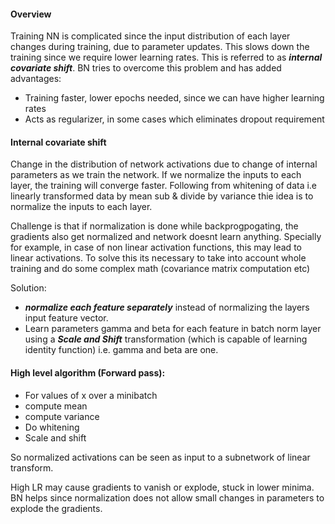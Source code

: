 #### Overview
Training NN is complicated since the input distribution of each layer changes during training, due to parameter updates. This slows down the training since we require lower learning rates.
This is referred to as ***internal covariate shift***. BN tries to overcome this problem and has added advantages:
 * Training faster, lower epochs needed, since we can have higher learning rates
 * Acts as regularizer, in some cases which eliminates dropout requirement
 
 
#### Internal covariate shift
Change in the distribution of network activations due to change of internal parameters as we train the network. If we normalize the inputs to each layer, the training will converge faster.
Following from whitening of data i.e linearly transformed data by mean sub & divide by variance thie idea is to normalize the inputs to each layer.

Challenge is that if normalization is done while backprogpogating, the gradients also get normalized and network doesnt learn anything.
Specially for example, in case of non linear activation functions, this may lead to linear activations.
To solve this its necessary to take into account whole training and do some complex math (covariance matrix computation etc)

Solution:
 * ***normalize each feature separately*** instead of normalizing the layers input feature vector.
 * Learn parameters gamma and beta for each feature in batch norm layer using a ***Scale and Shift*** transformation (which is capable of learning identity function) i.e. gamma and beta are one.
 
 
#### High level algorithm (Forward pass):
 * For values of x over a minibatch
 * compute mean
 * compute variance
 * Do whitening
 * Scale and shift
 
So normalized activations can be seen as input to a subnetwork of linear transform.


High LR may cause gradients to vanish or explode, stuck in lower minima. BN helps since normalization does not allow small changes in parameters to explode the gradients.
